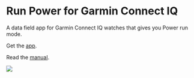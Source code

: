 # Run Power for Garmin Connect IQ

A data field app for Garmin Connect IQ watches that gives you Power run mode.

Get the <a href="https://apps.garmin.com/en-US/apps/a054f515-576a-4a28-b8e5-87987ba737e1" target="_blank">app</a>.

Read the [manual](https://github.com/flowstatedev/ciq-runpower/wiki). 

![](https://services.garmin.com/appsLibraryBusinessServices_v0/rest/apps/a054f515-576a-4a28-b8e5-87987ba737e1/screenshots/4b26a923-4a60-402d-a97a-3392c36e2d1e "")

